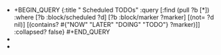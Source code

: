 - +BEGIN_QUERY
  {:title " Scheduled TODOs"
  :query [:find (pull ?b [*])
  :where
  [?b :block/scheduled ?d]
  [?b :block/marker ?marker]
  [(not= ?d nil)]
  [(contains? #{"NOW" "LATER" "DOING" "TODO"} ?marker)]]
  :collapsed? false}
  #+END_QUERY
-
-